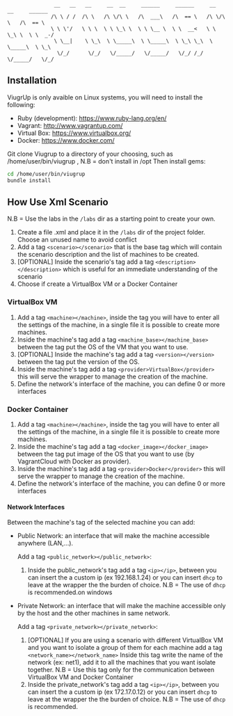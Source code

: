 ```
               __   __   __     __  __     ______     ______     __  __     ______  
              /\ \ / /  /\ \   /\ \/\ \   /\  ___\   /\  == \   /\ \/\ \   /\  == \ 
              \ \ \'/   \ \ \  \ \ \_\ \  \ \ \__ \  \ \  __<   \ \ \_\ \  \ \  _-/ 
               \ \__|    \ \_\  \ \_____\  \ \_____\  \ \_\ \_\  \ \_____\  \ \_\   
                \/_/      \/_/   \/_____/   \/_____/   \/_/ /_/   \/_____/   \/_/ 
```                                                                      
                                                                      
                                                                      
## Installation
ViugrUp is only avaible on Linux systems, you will need to install the following:
- Ruby (development): https://www.ruby-lang.org/en/
- Vagrant: http://www.vagrantup.com/
- Virtual Box: https://www.virtualbox.org/
- Docker: https://www.docker.com/

Git clone Viugrup to a directory of your choosing, such as /home/user/bin/viugrup , N.B = don't install in /opt
Then install gems:
```sh
cd /home/user/bin/viugrup
bundle install
```


## How Use Xml Scenario
N.B = Use the labs in the `/labs` dir as a starting point to create your own.
1. Create a file .xml and place it in the `/labs` dir of the  project folder. Choose an unused name to avoid
conflict
2. Add a tag `<scenario></scenario>` that is the base tag which will contain the scenario description and the list of machines to be created.
3. [OPTIONAL] Inside the scenario's tag add a tag `<description></description>` which is useful for an immediate understanding of the scenario
4. Choose if create a VirtualBox VM or a Docker Container

### VirtualBox VM
1. Add a tag `<machine></machine>`,  inside the tag you will have to enter all the settings of the machine, in a single file it is possible to create more machines.
2. Inside the machine's tag add a tag `<machine_base></machine_base>` between the tag put the OS of the VM that you want to use.
3. [OPTIONAL] Inside the machine's tag add a tag `<version></version>` between the tag put the version of the OS.
4. Inside the machine's tag add a tag `<provider>VirtualBox</provider>` this will serve the wrapper to manage the creation of the machine.
5. Define the network's interface of the machine, you can define 0 or more interfaces

### Docker Container
1. Add a tag `<machine></machine>`,  inside the tag you will have to enter all the settings of the machine, in a single file it is possible to create more machines.
2. Inside the machine's tag add a tag `<docker_image></docker_image>` between the tag put image of the OS that you want to use (by VagrantCloud with Docker as provider).
3. Inside the machine's tag add a tag `<provider>Docker</provider>` this will serve the wrapper to manage the creation of the machine.
4. Define the network's interface of the machine, you can define 0 or more interfaces

#### Network Interfaces
Between the machine's tag of the selected machine you can add:
- Public Network: an interface that will make the machine accessible anywhere (LAN,...).

  Add a tag `<public_network></public_network>`:
  1. Inside the public_network's tag add a tag `<ip></ip>`, between you can insert the a custom ip (ex 192.168.1.24) or you can insert
     `dhcp` to leave at the wrapper the the burden of choice.
  N.B = The use of `dhcp` is recommended.on windows
  
 
- Private Network: an interface that will make the machine accessible only by the host and the other machines in same network.

  Add a tag `<private_network></private_network>`:
  1. [OPTIONAL] If you are using a scenario with different VirtualBox VM and you want to isolate a group of them for each machine
     add a tag `<network_name></network_name>` Inside this tag write the name of the network (ex: net1), add it to
     all the machines that you want isolate together.
      N.B = Use this tag only for the communication between VirtualBox VM and Docker Container
  2. Inside the private_network's tag add a tag `<ip></ip>`, between you can insert the a custom ip (ex 172.17.0.12) or you can insert
     `dhcp` to leave at the wrapper the the burden of choice.
  N.B = The use of `dhcp` is recommended.